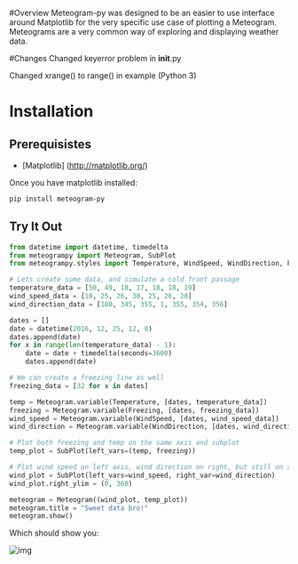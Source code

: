 #Overview
Meteogram-py was designed to be an easier to use interface around Matplotlib for the very specific use case of plotting a Meteogram. Meteograms are a very common way of exploring and displaying weather data.

#Changes
Changed keyerror problem in __init__.py

Changed xrange() to range() in example (Python 3)

# Installation

## Prerequisistes
- [Matplotlib] (http://matplotlib.org/)

Once you have matplotlib installed:

```bash
pip install meteogram-py
```

## Try It Out
```python
from datetime import datetime, timedelta
from meteogrampy import Meteogram, SubPlot
from meteogrampy.styles import Temperature, WindSpeed, WindDirection, Freezing

# Lets create some data, and simulate a cold front passage
temperature_data = [50, 49, 18, 17, 18, 18, 19]
wind_speed_data = [10, 25, 26, 30, 25, 26, 28]
wind_direction_data = [180, 345, 355, 1, 355, 354, 356]

dates = []
date = datetime(2016, 12, 25, 12, 0)
dates.append(date)
for x in range(len(temperature_data) - 1):
    date = date + timedelta(seconds=3600)
    dates.append(date)

# We can create a freezing line as well
freezing_data = [32 for x in dates]

temp = Meteogram.variable(Temperature, [dates, temperature_data])
freezing = Meteogram.variable(Freezing, [dates, freezing_data])
wind_speed = Meteogram.variable(WindSpeed, [dates, wind_speed_data])
wind_direction = Meteogram.variable(WindDirection, [dates, wind_direction_data])

# Plot both freezing and temp on the same axis and subplot
temp_plot = SubPlot(left_vars=(temp, freezing))

# Plot wind speed on left axis, wind direction on right, but still on same subplot
wind_plot = SubPlot(left_vars=wind_speed, right_var=wind_direction)
wind_plot.right_ylim = (0, 360)

meteogram = Meteogram((wind_plot, temp_plot))
meteogram.title = "Sweet data bro!"
meteogram.show()
```

Which should show you:

![img](/static/img/basic_ex.png)





